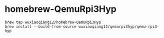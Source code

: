 # homebrew-QemuRpi3Hyp

```shell script
brew tap wuxiaoqiang12/homebrew-QemuRpi3Hyp
brew install --build-from-source wuxiaoqiang12/qemurpi3hyp/qemu-rpi3-hyp
```
